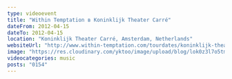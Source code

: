 ```yaml
---
type: videoevent
title: "Within Temptation в Koninklijk Theater Carré"
dateFrom: 2012-04-15
dateTo: 2012-04-15
location: "Koninklijk Theater Carré, Amsterdam, Netherlands"
websiteUrl: "http://www.within-temptation.com/tourdates/koninklijk-theater-carre-amsterdam-nl-2/"
image: "https://res.cloudinary.com/yktoo/image/upload/blog/lok0z3l7o5tm3165.jpg"
videocategories: music
posts: "0154"
---
```

